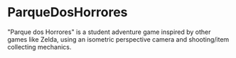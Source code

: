 # ParqueDosHorrores
"Parque dos Horrores" is a student adventure game inspired by other games like Zelda, using an isometric perspective camera and shooting/item collecting mechanics.
